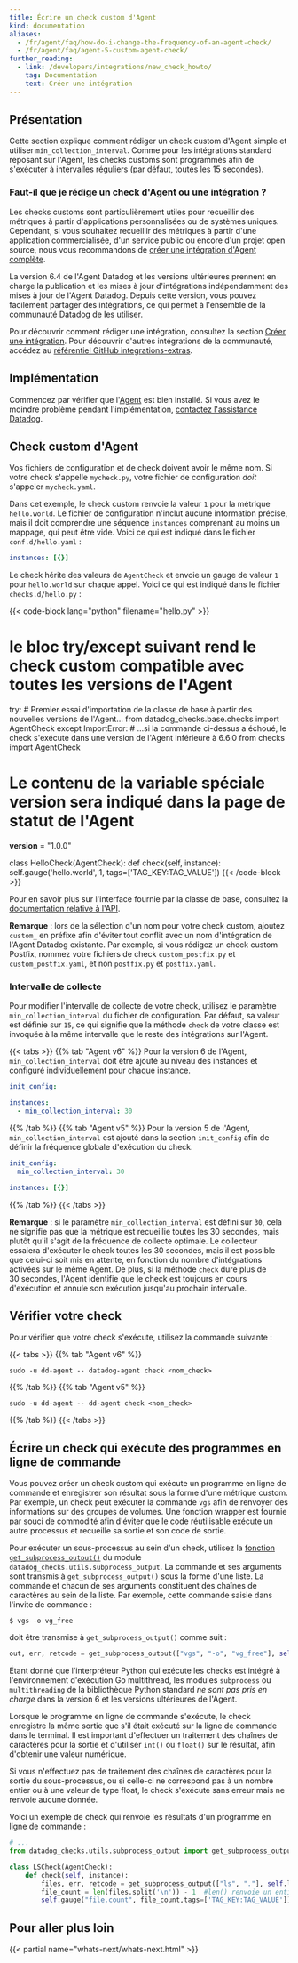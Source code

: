 ```yaml
---
title: Écrire un check custom d'Agent
kind: documentation
aliases:
  - /fr/agent/faq/how-do-i-change-the-frequency-of-an-agent-check/
  - /fr/agent/faq/agent-5-custom-agent-check/
further_reading:
  - link: /developers/integrations/new_check_howto/
    tag: Documentation
    text: Créer une intégration
---
```

## Présentation
Cette section explique comment rédiger un check custom d'Agent simple et utiliser `min_collection_interval`. Comme pour les intégrations standard reposant sur l'Agent, les checks customs sont programmés afin de s'exécuter à intervalles réguliers (par défaut, toutes les 15 secondes).

### Faut-il que je rédige un check d'Agent ou une intégration ?
Les checks customs sont particulièrement utiles pour recueillir des métriques à partir d'applications personnalisées ou de systèmes uniques. Cependant, si vous souhaitez recueillir des métriques à partir d'une application commercialisée, d'un service public ou encore d'un projet open source, nous vous recommandons de [créer une intégration d'Agent complète][1].

La version 6.4 de l'Agent Datadog et les versions ultérieures prennent en charge la publication et les mises à jour d'intégrations indépendamment des mises à jour de l'Agent Datadog. Depuis cette version, vous pouvez facilement partager des intégrations, ce qui permet à l'ensemble de la communauté Datadog de les utiliser.

Pour découvrir comment rédiger une intégration, consultez la section [Créer une intégration][1]. Pour découvrir d'autres intégrations de la communauté, accédez au [référentiel GitHub integrations-extras][2].

## Implémentation
Commencez par vérifier que l'[Agent][3] est bien installé. Si vous avez le moindre problème pendant l'implémentation, [contactez l'assistance Datadog][4].

## Check custom d'Agent

<div class="alert alert-warning">
  Vos fichiers de configuration et de check doivent avoir le même nom. Si votre check s'appelle <code>mycheck.py</code>, votre fichier de configuration <em>doit</em> s'appeler <code>mycheck.yaml</code>.
</div>

Dans cet exemple, le check custom renvoie la valeur `1` pour la métrique `hello.world`. Le fichier de configuration n'inclut aucune information précise, mais il doit comprendre une séquence `instances` comprenant au moins un mappage, qui peut être vide. Voici ce qui est indiqué dans le fichier `conf.d/hello.yaml` :

```yaml
instances: [{}]
```

Le check hérite des valeurs de `AgentCheck` et envoie un gauge de valeur `1` pour `hello.world` sur chaque appel. Voici ce qui est indiqué dans le fichier `checks.d/hello.py` :

{{< code-block lang="python" filename="hello.py" >}}
# le bloc try/except suivant rend le check custom compatible avec toutes les versions de l'Agent
try:
    # Premier essai d'importation de la classe de base à partir des nouvelles versions de l'Agent…
    from datadog_checks.base.checks import AgentCheck
except ImportError:
    # …si la commande ci-dessus a échoué, le check s'exécute dans une version de l'Agent inférieure à 6.6.0
    from checks import AgentCheck

# Le contenu de la variable spéciale __version__ sera indiqué dans la page de statut de l'Agent
__version__ = "1.0.0"


class HelloCheck(AgentCheck):
    def check(self, instance):
        self.gauge('hello.world', 1, tags=['TAG_KEY:TAG_VALUE'])
{{< /code-block >}}

Pour en savoir plus sur l'interface fournie par la classe de base, consultez la [documentation relative à l'API][5].

**Remarque** : lors de la sélection d'un nom pour votre check custom, ajoutez `custom_` en préfixe afin d'éviter tout conflit avec un nom d'intégration de l'Agent Datadog existante. Par exemple, si vous rédigez un check custom Postfix, nommez votre fichiers de check `custom_postfix.py` et `custom_postfix.yaml`, et non `postfix.py` et `postfix.yaml`.

### Intervalle de collecte
Pour modifier l'intervalle de collecte de votre check, utilisez le paramètre `min_collection_interval` du fichier de configuration. Par défaut, sa valeur est définie sur `15`, ce qui signifie que la méthode `check` de votre classe est invoquée à la même intervalle que le reste des intégrations sur l'Agent.

{{< tabs >}}
{{% tab "Agent v6" %}}
Pour la version 6 de l'Agent, `min_collection_interval` doit être ajouté au niveau des instances et configuré individuellement pour chaque instance.

```yaml
init_config:

instances:
  - min_collection_interval: 30
```
 {{% /tab %}}
{{% tab "Agent v5" %}}
Pour la version 5 de l'Agent, `min_collection_interval` est ajouté dans la section `init_config` afin de définir la fréquence globale d'exécution du check.

```yaml
init_config:
  min_collection_interval: 30

instances: [{}]
```
{{% /tab %}}
{{< /tabs >}}

**Remarque** : si le paramètre `min_collection_interval` est défini sur `30`, cela ne signifie pas que la métrique est recueillie toutes les 30 secondes, mais plutôt qu'il s'agit de la fréquence de collecte optimale. Le collecteur essaiera d'exécuter le check toutes les 30 secondes, mais il est possible que celui-ci soit mis en attente, en fonction du nombre d'intégrations activées sur le même Agent. De plus, si la méthode `check` dure plus de 30 secondes, l'Agent identifie que le check est toujours en cours d'exécution et annule son exécution jusqu'au prochain intervalle.

## Vérifier votre check

Pour vérifier que votre check s'exécute, utilisez la commande suivante :

{{< tabs >}}
{{% tab "Agent v6" %}}
 ```
sudo -u dd-agent -- datadog-agent check <nom_check>
```
 {{% /tab %}}
{{% tab "Agent v5" %}}
 ```
sudo -u dd-agent -- dd-agent check <nom_check>
```
{{% /tab %}}
{{< /tabs >}}

## Écrire un check qui exécute des programmes en ligne de commande

Vous pouvez créer un check custom qui exécute un programme en ligne de commande et enregistrer son résultat sous la forme d'une métrique custom. Par exemple, un check peut exécuter la commande `vgs` afin de renvoyer des informations sur des groupes de volumes. Une fonction wrapper est fournie par souci de commodité afin d'éviter que le code réutilisable exécute un autre processus et recueille sa sortie et son code de sortie.

Pour exécuter un sous-processus au sein d'un check, utilisez la [fonction `get_subprocess_output()`][6] du module `datadog_checks.utils.subprocess_output`. La commande et ses arguments sont transmis à `get_subprocess_output()` sous la forme d'une liste. La commande et chacun de ses arguments constituent des chaînes de caractères au sein de la liste. Par exemple, cette commande saisie dans l'invite de commande :

```
$ vgs -o vg_free

```

doit être transmise à `get_subprocess_output()` comme suit :

```python
out, err, retcode = get_subprocess_output(["vgs", "-o", "vg_free"], self.log, raise_on_empty_output=True)
```

<div class="alert alert-warning">
    Étant donné que l'interpréteur Python qui exécute les checks est intégré à l'environnement d'exécution Go multithread, les modules <code>subprocess</code> ou <code>multithreading</code> de la bibliothèque Python standard <em>ne sont pas pris en charge</em> dans la version 6 et les versions ultérieures de l'Agent.
</div>

Lorsque le programme en ligne de commande s'exécute, le check enregistre la même sortie que s'il était exécuté sur la ligne de commande dans le terminal. Il est important d'effectuer un traitement des chaînes de caractères pour la sortie et d'utiliser `int()` ou `float()` sur le résultat, afin d'obtenir une valeur numérique.

Si vous n'effectuez pas de traitement des chaînes de caractères pour la sortie du sous-processus, ou si celle-ci ne correspond pas à un nombre entier ou à une valeur de type float, le check s'exécute sans erreur mais ne renvoie aucune donnée.

Voici un exemple de check qui renvoie les résultats d'un programme en ligne de commande :

```python
# ...
from datadog_checks.utils.subprocess_output import get_subprocess_output

class LSCheck(AgentCheck):
    def check(self, instance):
        files, err, retcode = get_subprocess_output(["ls", "."], self.log, raise_on_empty_output=True)
        file_count = len(files.split('\n')) - 1  #len() renvoie un entier par défaut
        self.gauge("file.count", file_count,tags=['TAG_KEY:TAG_VALUE'])
```


## Pour aller plus loin
{{< partial name="whats-next/whats-next.html" >}}

[1]: /fr/developers/integrations/new_check_howto
[2]: https://github.com/DataDog/integrations-extras
[3]: http://app.datadoghq.com/account/settings#agent
[4]: /fr/help
[5]: https://datadog-checks-base.readthedocs.io/en/latest/datadog_checks.checks.html#datadog_checks.base.checks.base.AgentCheck
[6]: https://datadog-checks-base.readthedocs.io/en/latest/datadog_checks.utils.html#module-datadog_checks.base.utils.subprocess_output